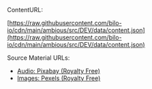 ContentURL:

[https://raw.githubusercontent.com/bilo-io/cdn/main/ambious/src/DEV/data/content.json](https://raw.githubusercontent.com/bilo-io/cdn/main/ambious/src/DEV/data/content.json)

Source Material URLs:

- [Audio: Pixabay (Royalty Free)](https://pixabay.com/sound-effects/)
- [Images: Pexels (Royalty Free)](https://www.pexels.com/)